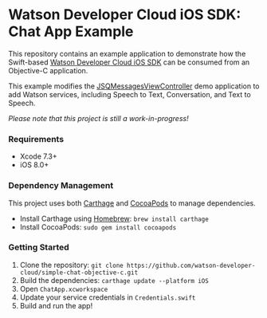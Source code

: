 # Watson Developer Cloud iOS SDK: Chat App Example

This repository contains an example application to demonstrate how the Swift-based [Watson Developer Cloud iOS SDK](https://github.com/watson-developer-cloud/ios-sdk) can be consumed from an Objective-C application.

This example modifies the [JSQMessagesViewController](https://github.com/jessesquires/JSQMessagesViewController) demo application to add Watson services, including Speech to Text, Conversation, and Text to Speech.

_Please note that this project is still a work-in-progress!_

### Requirements

- Xcode 7.3+
- iOS 8.0+

### Dependency Management

This project uses both [Carthage](https://github.com/Carthage/Carthage) and [CocoaPods](https://cocoapods.org/) to manage dependencies.

- Install Carthage using [Homebrew](http://brew.sh/): `brew install carthage`
- Install CocoaPods: `sudo gem install cocoapods`

### Getting Started

1. Clone the repository: `git clone https://github.com/watson-developer-cloud/simple-chat-objective-c.git`
2. Build the dependencies: `carthage update --platform iOS`
3. Open `ChatApp.xcworkspace`
4. Update your service credentials in `Credentials.swift`
5. Build and run the app!

